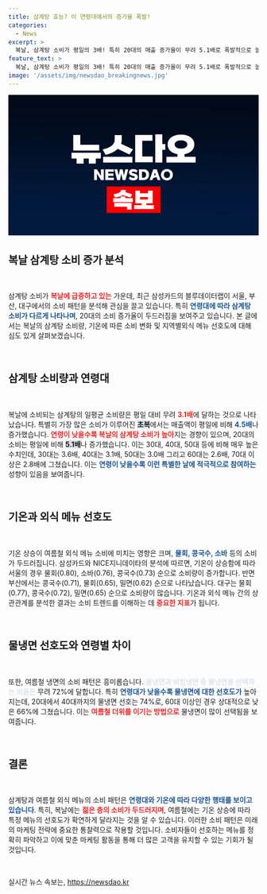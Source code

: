```yaml
---
title: 삼계탕 효능? 이 연령대에서의 증가율 폭발!
categories:
  - News
excerpt: >
  복날, 삼계탕 소비가 평일의 3배! 특히 20대의 매출 증가율이 무려 5.1배로 폭발적으로 늘어난 배경은? 기온에 따라 지역별 여름 외식 메뉴 소비도 변화하는 가운데, 젊은 세대의 입맛이 크게 좌우하고 있습니다!
feature_text: >
  복날, 삼계탕 소비가 평일의 3배! 특히 20대의 매출 증가율이 무려 5.1배로 폭발적으로 늘어난 배경은? 기온에 따라 지역별 여름 외식 메뉴 소비도 변화하는 가운데, 젊은 세대의 입맛이 크게 좌우하고 있습니다!
image: '/assets/img/newsdao_breakingnews.jpg'
---
```


<p><img src="/assets/img/newsdao_breakingnews.jpg" alt="bookingtag 속보" /></p>

<h2 data-ke-size="size26">복날 삼계탕 소비 증가 분석</h2>

<p data-ke-size="size16">&nbsp;</p>

<p>삼계탕 소비가 <b><span style="color: #ee2323;">복날에 급증하고 있는</span></b> 가운데, 최근 삼성카드의 블루데이터랩이 서울, 부산, 대구에서의 소비 패턴을 분석해 관심을 끌고 있습니다. 특히 <b><span style="color: #1a5490;">연령대에 따라 삼계탕 소비가 다르게 나타나며</span></b>, 20대의 소비 증가율이 두드러짐을 보여주고 있습니다. 본 글에서는 복날의 삼계탕 소비량, 기온에 따른 소비 변화 및 지역별외식 메뉴 선호도에 대해 심도 있게 살펴보겠습니다.</p>

<p data-ke-size="size16">&nbsp;</p>

<h2 data-ke-size="size26">삼계탕 소비량과 연령대</h2>

<p data-ke-size="size16">&nbsp;</p>

<p>복날에 소비되는 삼계탕의 일평균 소비량은 평일 대비 무려 <b><span style="color: #ee2323;">3.1배</span></b>에 달하는 것으로 나타났습니다. 특별히 가장 많은 소비가 이루어진 <b><span style="background-color: #21538527;">초복</span></b>에서는 매출액이 평일에 비해 <b><span style="color: #1a5490;">4.5배</span></b>나 증가했습니다. <b><span style="color: #ee2323;">연령이 낮을수록 복날의 삼계탕 소비가 높아</span></b>지는 경향이 있으며, 20대의 소비는 평일에 비해 <b><span style="background-color: #21538527;">5.1배</span></b>나 증가했습니다. 이는 30대, 40대, 50대 등에 비해 매우 높은 수치인데, 30대는 3.6배, 40대는 3.1배, 50대는 3.0배 그리고 60대는 2.6배, 70대 이상은 2.8배에 그쳤습니다. 이는 <b><span style="color: #1a5490;">연령이 낮을수록 이런 특별한 날에 적극적으로 참여하는</span></b> 성향이 있음을 보여줍니다. </p>

<p data-ke-size="size16">&nbsp;</p>

<h2 data-ke-size="size26">기온과 외식 메뉴 선호도</h2>

<p data-ke-size="size16">&nbsp;</p>

<p>기온 상승이 여름철 외식 메뉴 소비에 미치는 영향은 크며, <b><span style="color: #1a5490;">물회, 콩국수, 소바</span></b> 등의 소비가 두드러집니다. 삼성카드와 NICE지니데이타의 분석에 따르면, 기온이 상승함에 따라 서울의 경우 물회(0.80), 소바(0.76), 콩국수(0.73) 순으로 소비량이 증가합니다. 반면 부산에서는 콩국수(0.71), 물회(0.65), 밀면(0.62) 순으로 나타났습니다. 대구는 물회(0.77), 콩국수(0.72), 밀면(0.65) 순으로 소비량이 많습니다. 기온과 외식 메뉴 간의 상관관계를 분석한 결과는 소비 트렌드를 이해하는 데 <b><span style="color: #ee2323;">중요한 지표</span></b>가 됩니다.</p>

<p data-ke-size="size16">&nbsp;</p>

<h2 data-ke-size="size26">물냉면 선호도와 연령별 차이</h2>

<p data-ke-size="size16">&nbsp;</p>

<p>또한, 여름철 냉면의 소비 패턴은 흥미롭습니다. <b><span style="color: #21538527;">물냉면과 비빔냉면 중 물냉면을 선택하는 비율은</span></b> 무려 72%에 달합니다. 특히 <b><span style="color: #1a5490;">연령대가 낮을수록 물냉면에 대한 선호도가</span></b> 높아지는데, 20대에서 40대까지의 물냉면 선호는 74%로, 60대 이상인 경우 상대적으로 낮은 66%에 그쳤습니다. 이는 <b><span style="color: #ee2323;">여름철 더위를 이기는 방법으로</span></b> 물냉면이 많이 선택됨을 보여줍니다.</p>

<p data-ke-size="size16">&nbsp;</p>

<h2 data-ke-size="size26">결론</h2>

<p data-ke-size="size16">&nbsp;</p>

<p>삼계탕과 여름철 외식 메뉴의 소비 패턴은 <b><span style="color: #1a5490;">연령대와 기온에 따라 다양한 행태를 보이고 있습니다</span></b>. 특히, 복날에는 <b><span style="color: #ee2323;">젊은 층의 소비가 두드러지며</span></b>, 여름철에는 기온 상승에 따라 특정 메뉴의 선호도가 확연하게 달라지는 것을 알 수 있습니다. 이러한 소비 패턴은 미래의 마케팅 전략에 중요한 통찰력으로 작용할 것입니다. 소비자들이 선호하는 메뉴를 정확히 파악하고 이에 맞춘 마케팅 활동을 통해 더 많은 고객을 유치할 수 있는 기회가 될 것입니다.</p>

<p data-ke-size="size16">&nbsp;</p>
실시간 뉴스 속보는, <a href="https://newsdao.kr" rel="dofollow">https://newsdao.kr</a>



